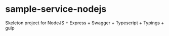 # sample-service-nodejs
Skeleton project for NodeJS + Express + Swagger + Typescript + Typings + gulp
